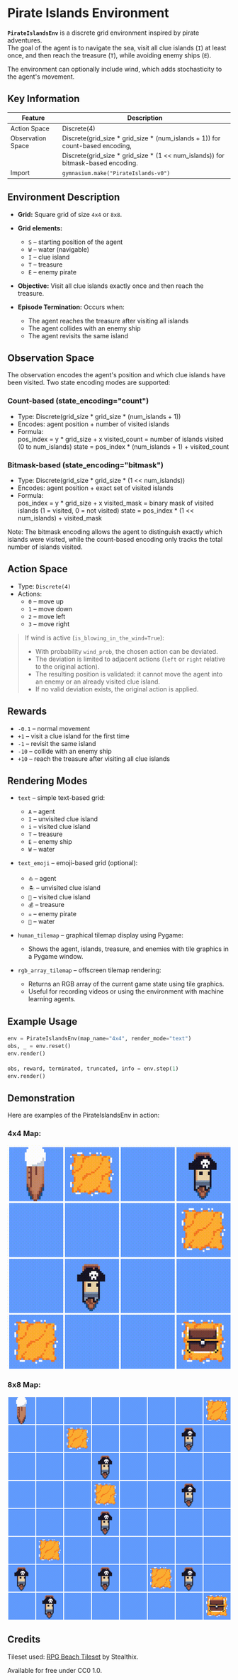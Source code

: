 # Pirate Islands Environment

**`PirateIslandsEnv`** is a discrete grid environment inspired by pirate adventures.  
The goal of the agent is to navigate the sea, visit all clue islands (`I`) at least once, and then reach the treasure (`T`), while avoiding enemy ships (`E`).

The environment can optionally include wind, which adds stochasticity to the agent's movement.

## Key Information

| Feature            | Description                                                                                    |
|--------------------|------------------------------------------------------------------------------------------------|
| Action Space       | Discrete(4)                                                                                    |
| Observation Space  | Discrete(grid_size * grid_size * (num_islands + 1)) for count-based encoding,                  |
|                    | Discrete(grid_size * grid_size * (1 << num_islands)) for bitmask-based encoding.               |
| Import             | `gymnasium.make("PirateIslands-v0")`                                                           |


## Environment Description

- **Grid:** Square grid of size `4x4` or `8x8`.  
- **Grid elements:**
  - `S` – starting position of the agent
  - `W` – water (navigable)
  - `I` – clue island
  - `T` – treasure
  - `E` – enemy pirate

- **Objective:** Visit all clue islands exactly once and then reach the treasure.  
- **Episode Termination:** Occurs when:
  - The agent reaches the treasure after visiting all islands
  - The agent collides with an enemy ship
  - The agent revisits the same island

## Observation Space

The observation encodes the agent's position and which clue islands have been visited. Two state encoding modes are supported:

### Count-based (state_encoding="count")  
- Type: Discrete(grid_size * grid_size * (num_islands + 1))  
- Encodes: agent position + number of visited islands  
- Formula:  
  pos_index = y * grid_size + x
  visited_count = number of islands visited (0 to num_islands)
  state = pos_index * (num_islands + 1) + visited_count

### Bitmask-based (state_encoding="bitmask")  
- Type: Discrete(grid_size * grid_size * (1 << num_islands))  
- Encodes: agent position + exact set of visited islands  
- Formula:  
  pos_index = y * grid_size + x
  visited_mask = binary mask of visited islands (1 = visited, 0 = not visited)
  state = pos_index * (1 << num_islands) + visited_mask

Note:
The bitmask encoding allows the agent to distinguish exactly which islands were visited, while the count-based encoding only tracks the total number of islands visited.

## Action Space

- Type: `Discrete(4)`  
- Actions:
  - `0` – move up
  - `1` – move down
  - `2` – move left
  - `3` – move right

> If wind is active (`is_blowing_in_the_wind=True`):  
> - With probability `wind_prob`, the chosen action can be deviated.  
> - The deviation is limited to adjacent actions (`left` or `right` relative to the original action).  
> - The resulting position is validated: it cannot move the agent into an enemy or an already visited clue island.  
> - If no valid deviation exists, the original action is applied.

## Rewards

- `-0.1` – normal movement
- `+1` – visit a clue island for the first time
- `-1` – revisit the same island
- `-10` – collide with an enemy ship
- `+10` – reach the treasure after visiting all clue islands

## Rendering Modes

- `text` – simple text-based grid:
  - `A` – agent
  - `I` – unvisited clue island
  - `i` – visited clue island
  - `T` – treasure
  - `E` – enemy ship
  - `W` – water

- `text_emoji` – emoji-based grid (optional):
  - `⛵` – agent
  - `🏝️` – unvisited clue island
  - `🚩` – visited clue island
  - `💰` – treasure
  - `☠️` – enemy pirate
  - `🌊` – water

- `human_tilemap` – graphical tilemap display using Pygame:
  - Shows the agent, islands, treasure, and enemies with tile graphics in a Pygame window.

- `rgb_array_tilemap` – offscreen tilemap rendering:
  - Returns an RGB array of the current game state using tile graphics.
  - Useful for recording videos or using the environment with machine learning agents.

## Example Usage

```python
env = PirateIslandsEnv(map_name="4x4", render_mode="text")
obs, _ = env.reset()
env.render()

obs, reward, terminated, truncated, info = env.step(1)
env.render()
```

## Demonstration

Here are examples of the PirateIslandsEnv in action:

### **4x4 Map:**
![Pirate Islands 4x4](gifs/pirateislands_4x4.gif)

### **8x8 Map:**
![Pirate Islands 8x8](gifs/pirateislands_8x8.gif)


## Credits

Tileset used: [RPG Beach Tileset](https://stealthix.itch.io/rpg-beach-tileset) by Stealthix.

Available for free under CC0 1.0.